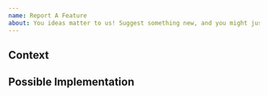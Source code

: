 ```yaml
---
name: Report A Feature
about: You ideas matter to us! Suggest something new, and you might just see it in a future update!
---
```


## Context
<!--- Why is this change important to you? How would you use it? -->
<!--- How can it benefit other users? -->

## Possible Implementation
<!--- Not obligatory, but suggest an idea for implementing addition or change -->